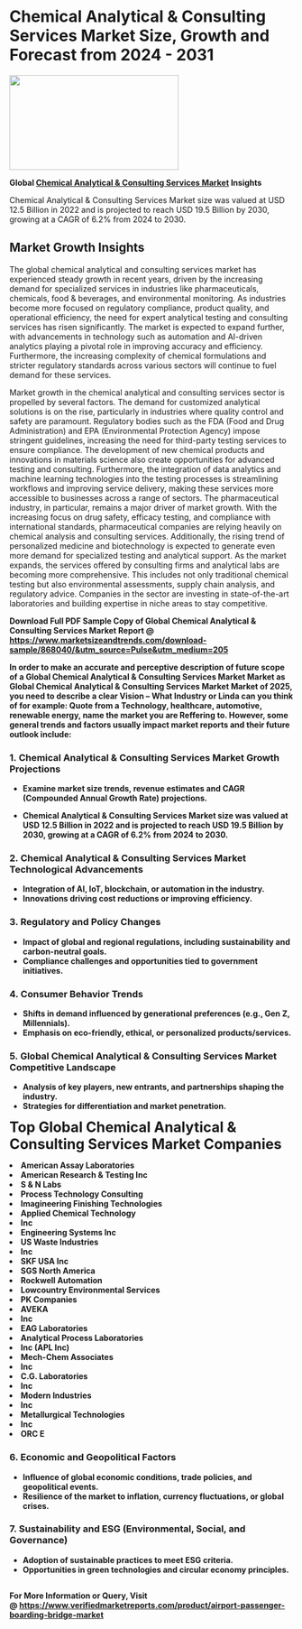 <H1>Chemical Analytical & Consulting Services Market Size, Growth and Forecast from 2024 - 2031</H1><img class="aligncenter size-medium wp-image-584254" src="https://thirdeyenews.in/wp-content/uploads/2024/09/Global-Market-Research-300x168.jpeg" alt="" width="300" height="168" /><p><strong>Global&nbsp;<a href="https://www.marketsizeandtrends.com/download-sample/868040/&amp;utm_source=Pulse&amp;utm_medium=205">Chemical Analytical & Consulting Services Market</a> Insights</strong></p><p>Chemical Analytical & Consulting Services Market size was valued at USD 12.5 Billion in 2022 and is projected to reach USD 19.5 Billion by 2030, growing at a CAGR of 6.2% from 2024 to 2030.</p><p><h2>Market Growth Insights</h2> <p>The global chemical analytical and consulting services market has experienced steady growth in recent years, driven by the increasing demand for specialized services in industries like pharmaceuticals, chemicals, food & beverages, and environmental monitoring. As industries become more focused on regulatory compliance, product quality, and operational efficiency, the need for expert analytical testing and consulting services has risen significantly. The market is expected to expand further, with advancements in technology such as automation and AI-driven analytics playing a pivotal role in improving accuracy and efficiency. Furthermore, the increasing complexity of chemical formulations and stricter regulatory standards across various sectors will continue to fuel demand for these services.</p> <p><strong></strong></p> <p>Market growth in the chemical analytical and consulting services sector is propelled by several factors. The demand for customized analytical solutions is on the rise, particularly in industries where quality control and safety are paramount. Regulatory bodies such as the FDA (Food and Drug Administration) and EPA (Environmental Protection Agency) impose stringent guidelines, increasing the need for third-party testing services to ensure compliance. The development of new chemical products and innovations in materials science also create opportunities for advanced testing and consulting. Furthermore, the integration of data analytics and machine learning technologies into the testing processes is streamlining workflows and improving service delivery, making these services more accessible to businesses across a range of sectors. The pharmaceutical industry, in particular, remains a major driver of market growth. With the increasing focus on drug safety, efficacy testing, and compliance with international standards, pharmaceutical companies are relying heavily on chemical analysis and consulting services. Additionally, the rising trend of personalized medicine and biotechnology is expected to generate even more demand for specialized testing and analytical support. As the market expands, the services offered by consulting firms and analytical labs are becoming more comprehensive. This includes not only traditional chemical testing but also environmental assessments, supply chain analysis, and regulatory advice. Companies in the sector are investing in state-of-the-art laboratories and building expertise in niche areas to stay competitive. <p><strong></p><p><span class=""><strong>Download Full PDF Sample Copy of Global Chemical Analytical & Consulting Services Market Report</strong> @ <a href="https://www.marketsizeandtrends.com/download-sample/868040/&amp;utm_source=Pulse&amp;utm_medium=205" target="_blank">https://www.marketsizeandtrends.com/download-sample/868040/&amp;utm_source=Pulse&amp;utm_medium=205</a></span></p><p>In order to make an accurate and perceptive description of future scope of a Global&nbsp;Chemical Analytical & Consulting Services Market Market as Global&nbsp;Chemical Analytical & Consulting Services Market Market of 2025, you need to describe a clear Vision &ndash; What Industry or Linda can you think of for example: Quote from a Technology, healthcare, automotive, renewable energy, name the market you are Reffering to. However, some general trends and factors usually impact market reports and their future outlook include:</p><h3>1.&nbsp;<strong>Chemical Analytical & Consulting Services Market Growth Projections</strong></h3><ul><li>Examine market size trends, revenue estimates and CAGR (Compounded Annual Growth Rate) projections.</li><li><p>Chemical Analytical & Consulting Services Market size was valued at USD 12.5 Billion in 2022 and is projected to reach USD 19.5 Billion by 2030, growing at a CAGR of 6.2% from 2024 to 2030.</p></li></ul><h3>2.&nbsp;<strong>Chemical Analytical & Consulting Services Market Technological Advancements</strong></h3><ul><li>Integration of AI, IoT, blockchain, or automation in the industry.</li><li>Innovations driving cost reductions or improving efficiency.</li></ul><h3>3.&nbsp;<strong>Regulatory and Policy Changes</strong></h3><ul><li>Impact of global and regional regulations, including sustainability and carbon-neutral goals.</li><li>Compliance challenges and opportunities tied to government initiatives.</li></ul><h3>4.&nbsp;<strong>Consumer Behavior Trends</strong></h3><ul><li>Shifts in demand influenced by generational preferences (e.g., Gen Z, Millennials).</li><li>Emphasis on eco-friendly, ethical, or personalized products/services.</li></ul><h3>5.&nbsp;<strong>Global Chemical Analytical & Consulting Services Market Competitive Landscape</strong></h3><ul><li>Analysis of key players, new entrants, and partnerships shaping the industry.</li><li>Strategies for differentiation and market penetration.</li></ul><p data-pm-slice="1 1 []"><span style="color: inherit; font-family: inherit; font-size: 25px;">Top Global Chemical Analytical & Consulting Services Market Companies</span></p><div class="" data-test-id=""><p><li>American Assay Laboratories</li><li> American Research & Testing Inc</li><li> S & N Labs</li><li> Process Technology Consulting</li><li> Imagineering Finishing Technologies</li><li> Applied Chemical Technology</li><li> Inc</li><li> Engineering Systems Inc</li><li> US Waste Industries</li><li> Inc</li><li> SKF USA Inc</li><li> SGS North America</li><li> Rockwell Automation</li><li> Lowcountry Environmental Services</li><li> PK Companies</li><li> AVEKA</li><li> Inc</li><li> EAG Laboratories</li><li> Analytical Process Laboratories</li><li> Inc (APL Inc)</li><li> Mech-Chem Associates</li><li> Inc</li><li> C.G. Laboratories</li><li> Inc</li><li> Modern Industries</li><li> Inc</li><li> Metallurgical Technologies</li><li> Inc</li><li> ORC E</li></p></div><h3>6.&nbsp;<strong>Economic and Geopolitical Factors</strong></h3><ul><li>Influence of global economic conditions, trade policies, and geopolitical events.</li><li>Resilience of the market to inflation, currency fluctuations, or global crises.</li></ul><h3>7.&nbsp;<strong>Sustainability and ESG (Environmental, Social, and Governance)</strong></h3><ul><li>Adoption of sustainable practices to meet ESG criteria.</li><li>Opportunities in green technologies and circular economy principles.</li></ul><h2><strong style="font-size: 14px;">For More Information or Query, Visit @&nbsp;</strong><a style="background-color: #ffffff; font-size: 14px;" href="https://www.marketsizeandtrends.com/report/chemical-analytical-and-consulting-services-market/" target="_blank">https://www.verifiedmarketreports.com/product/airport-passenger-boarding-bridge-market</a></h2>
